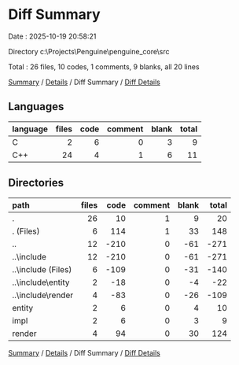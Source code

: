 # Diff Summary

Date : 2025-10-19 20:58:21

Directory c:\\Projects\\Penguine\\penguine_core\\src

Total : 26 files,  10 codes, 1 comments, 9 blanks, all 20 lines

[Summary](results.md) / [Details](details.md) / Diff Summary / [Diff Details](diff-details.md)

## Languages
| language | files | code | comment | blank | total |
| :--- | ---: | ---: | ---: | ---: | ---: |
| C | 2 | 6 | 0 | 3 | 9 |
| C++ | 24 | 4 | 1 | 6 | 11 |

## Directories
| path | files | code | comment | blank | total |
| :--- | ---: | ---: | ---: | ---: | ---: |
| . | 26 | 10 | 1 | 9 | 20 |
| . (Files) | 6 | 114 | 1 | 33 | 148 |
| .. | 12 | -210 | 0 | -61 | -271 |
| ..\\include | 12 | -210 | 0 | -61 | -271 |
| ..\\include (Files) | 6 | -109 | 0 | -31 | -140 |
| ..\\include\\entity | 2 | -18 | 0 | -4 | -22 |
| ..\\include\\render | 4 | -83 | 0 | -26 | -109 |
| entity | 2 | 6 | 0 | 4 | 10 |
| impl | 2 | 6 | 0 | 3 | 9 |
| render | 4 | 94 | 0 | 30 | 124 |

[Summary](results.md) / [Details](details.md) / Diff Summary / [Diff Details](diff-details.md)